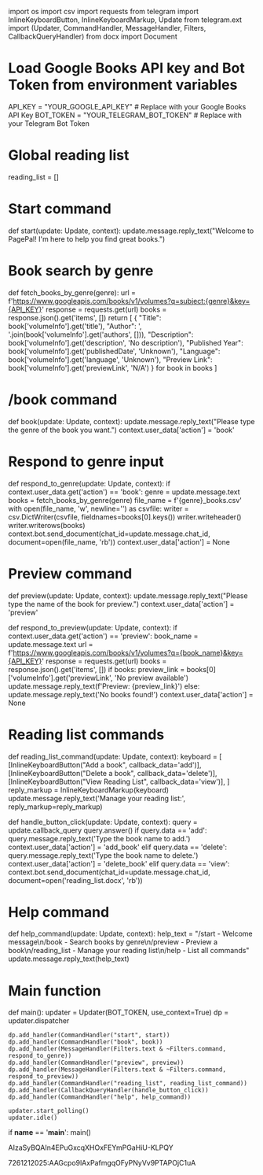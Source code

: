 import os
import csv
import requests
from telegram import InlineKeyboardButton, InlineKeyboardMarkup, Update
from telegram.ext import (Updater, CommandHandler, MessageHandler, Filters, CallbackQueryHandler)
from docx import Document

# Load Google Books API key and Bot Token from environment variables
API_KEY = "YOUR_GOOGLE_API_KEY"  # Replace with your Google Books API Key
BOT_TOKEN = "YOUR_TELEGRAM_BOT_TOKEN"  # Replace with your Telegram Bot Token

# Global reading list
reading_list = []

# Start command
def start(update: Update, context):
    update.message.reply_text("Welcome to PagePal! I'm here to help you find great books.")

# Book search by genre
def fetch_books_by_genre(genre):
    url = f'https://www.googleapis.com/books/v1/volumes?q=subject:{genre}&key={API_KEY}'
    response = requests.get(url)
    books = response.json().get('items', [])
    return [
        {
            "Title": book['volumeInfo'].get('title'),
            "Author": ', '.join(book['volumeInfo'].get('authors', [])),
            "Description": book['volumeInfo'].get('description', 'No description'),
            "Published Year": book['volumeInfo'].get('publishedDate', 'Unknown'),
            "Language": book['volumeInfo'].get('language', 'Unknown'),
            "Preview Link": book['volumeInfo'].get('previewLink', 'N/A')
        }
        for book in books
    ]

# /book command
def book(update: Update, context):
    update.message.reply_text("Please type the genre of the book you want.")
    context.user_data['action'] = 'book'

# Respond to genre input
def respond_to_genre(update: Update, context):
    if context.user_data.get('action') == 'book':
        genre = update.message.text
        books = fetch_books_by_genre(genre)
        file_name = f'{genre}_books.csv'
        with open(file_name, 'w', newline='') as csvfile:
            writer = csv.DictWriter(csvfile, fieldnames=books[0].keys())
            writer.writeheader()
            writer.writerows(books)
        context.bot.send_document(chat_id=update.message.chat_id, document=open(file_name, 'rb'))
        context.user_data['action'] = None

# Preview command
def preview(update: Update, context):
    update.message.reply_text("Please type the name of the book for preview.")
    context.user_data['action'] = 'preview'

def respond_to_preview(update: Update, context):
    if context.user_data.get('action') == 'preview':
        book_name = update.message.text
        url = f'https://www.googleapis.com/books/v1/volumes?q={book_name}&key={API_KEY}'
        response = requests.get(url)
        books = response.json().get('items', [])
        if books:
            preview_link = books[0]['volumeInfo'].get('previewLink', 'No preview available')
            update.message.reply_text(f'Preview: {preview_link}')
        else:
            update.message.reply_text('No books found!')
        context.user_data['action'] = None

# Reading list commands
def reading_list_command(update: Update, context):
    keyboard = [
        [InlineKeyboardButton("Add a book", callback_data='add')],
        [InlineKeyboardButton("Delete a book", callback_data='delete')],
        [InlineKeyboardButton("View Reading List", callback_data='view')],
    ]
    reply_markup = InlineKeyboardMarkup(keyboard)
    update.message.reply_text('Manage your reading list:', reply_markup=reply_markup)

def handle_button_click(update: Update, context):
    query = update.callback_query
    query.answer()
    if query.data == 'add':
        query.message.reply_text('Type the book name to add.')
        context.user_data['action'] = 'add_book'
    elif query.data == 'delete':
        query.message.reply_text('Type the book name to delete.')
        context.user_data['action'] = 'delete_book'
    elif query.data == 'view':
        context.bot.send_document(chat_id=update.message.chat_id, document=open('reading_list.docx', 'rb'))

# Help command
def help_command(update: Update, context):
    help_text = "/start - Welcome message\n/book - Search books by genre\n/preview - Preview a book\n/reading_list - Manage your reading list\n/help - List all commands"
    update.message.reply_text(help_text)

# Main function
def main():
    updater = Updater(BOT_TOKEN, use_context=True)
    dp = updater.dispatcher

    dp.add_handler(CommandHandler("start", start))
    dp.add_handler(CommandHandler("book", book))
    dp.add_handler(MessageHandler(Filters.text & ~Filters.command, respond_to_genre))
    dp.add_handler(CommandHandler("preview", preview))
    dp.add_handler(MessageHandler(Filters.text & ~Filters.command, respond_to_preview))
    dp.add_handler(CommandHandler("reading_list", reading_list_command))
    dp.add_handler(CallbackQueryHandler(handle_button_click))
    dp.add_handler(CommandHandler("help", help_command))

    updater.start_polling()
    updater.idle()

if __name__ == '__main__':
    main()









AIzaSyBQAIn4EPuGxcqXHOxFEYmPGaHiU-KLPQY



7261212025:AAGcpo9lAxPafmgqOFyPNyVv9PTAPOjC1uA
